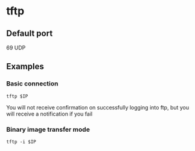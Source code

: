 # tftp
## Default port
69 UDP
## Examples
### Basic connection
```
tftp $IP
```
You will not receive confirmation on successfully logging into ftp, but you will receive a notification if you fail

### Binary image transfer mode
```
tftp -i $IP
```